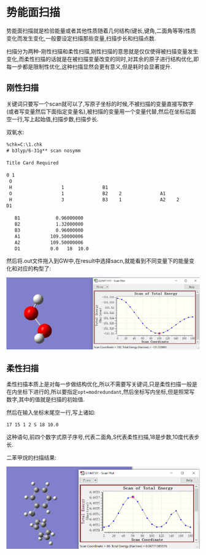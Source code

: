 # 势能面扫描

势能面扫描就是检验能量或者其他性质随着几何结构(键长,键角,二面角等等)性质变化而发生变化,一般要设定扫描那些变量,扫描步长和扫描点数.

扫描分为两种-刚性扫描和柔性扫描,刚性扫描的意思就是仅仅使得被扫描变量发生变化,而柔性扫描的话就是在被扫描变量改变的同时,对其余的原子进行结构优化,即每一步都是限制性优化,这种扫描显然会更有意义,但是耗时会显著提升.

## 刚性扫描

关键词只要写一个scan就可以了,写原子坐标的时候,不被扫描的变量直接写数字(或者写变量然后下面指定变量名),被扫描的变量用一个变量代替,然后在坐标后面空一行,写上起始值,扫描步数,扫描步长.

双氧水:

```
%chk=C:\1.chk
# b3lyp/6-31g** scan nosymm

Title Card Required

0 1
 O
 H                  1              B1
 O                  1              B2    2              A1
 H                  3              B3    1              A2    2              D1

   B1             0.96000000
   B2             1.32000000
   B3             0.96000000
   A1           109.50000006
   A2           109.50000006
   D1           0.0   18  10.0

```

然后将.out文件拖入到GW中,在result中选择sacn,就能看到不同变量下的能量变化和对应的构型了:

![alt text](image-18.png)

## 柔性扫描

柔性扫描本质上是对每一步做结构优化,所以不需要写关键词,只是柔性扫描一般是在内坐标下进行的,所以要指定`opt=modredundant`,然后坐标写内坐标,但是照常写数字,其中的值就是扫描的初始值.

然后在输入坐标末尾空一行,写上诸如:

```
17 15 1 2 S 18 10.0
```

这种语句,前四个数字式原子序号,代表二面角,S代表柔性扫描,18是步数,10度代表步长.

二苯甲烷的扫描结果:

![alt text](image-19.png)